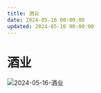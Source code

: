 ```yaml
---
title: 酒业
date: 2024-05-16 00:00:00
updated: 2024-05-16 00:00:00
---
```


# 酒业

![2024-05-16-酒业](assets/2024-05-16-酒业.png)


